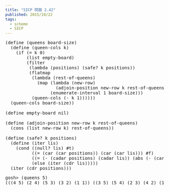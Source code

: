 ```yaml
---
title: "SICP 問題 2.42"
published: 2015/10/22
tags:
  - scheme
  - SICP
---
```



<pre class="code lang-scheme" data-lang="scheme" data-unlink><span class="synSpecial">(</span><span class="synStatement">define</span> <span class="synSpecial">(</span>queens board-size<span class="synSpecial">)</span>
  <span class="synSpecial">(</span><span class="synStatement">define</span> <span class="synSpecial">(</span>queen-cols k<span class="synSpecial">)</span>
    <span class="synSpecial">(</span><span class="synStatement">if</span> <span class="synSpecial">(</span><span class="synIdentifier">=</span> k <span class="synConstant">0</span><span class="synSpecial">)</span>
        <span class="synSpecial">(</span><span class="synIdentifier">list</span> empty-board<span class="synSpecial">)</span>
        <span class="synSpecial">(</span><span class="synIdentifier">filter</span>
         <span class="synSpecial">(</span><span class="synStatement">lambda</span> <span class="synSpecial">(</span>positions<span class="synSpecial">)</span> <span class="synSpecial">(</span>safe? k positions<span class="synSpecial">))</span>
         <span class="synSpecial">(</span>flatmap
          <span class="synSpecial">(</span><span class="synStatement">lambda</span> <span class="synSpecial">(</span>rest-of-queens<span class="synSpecial">)</span>
            <span class="synSpecial">(</span><span class="synIdentifier">map</span> <span class="synSpecial">(</span><span class="synStatement">lambda</span> <span class="synSpecial">(</span>new-row<span class="synSpecial">)</span>
                   <span class="synSpecial">(</span>adjoin-position new-row k rest-of-queens<span class="synSpecial">))</span>
                 <span class="synSpecial">(</span>enumerate-interval <span class="synConstant">1</span> board-size<span class="synSpecial">)))</span>
          <span class="synSpecial">(</span>queen-cols <span class="synSpecial">(</span><span class="synIdentifier">-</span> k <span class="synConstant">1</span><span class="synSpecial">))))))</span>
  <span class="synSpecial">(</span>queen-cols board-size<span class="synSpecial">))</span>

<span class="synSpecial">(</span><span class="synStatement">define</span> empty-board nil<span class="synSpecial">)</span>

<span class="synSpecial">(</span><span class="synStatement">define</span> <span class="synSpecial">(</span>adjoin-position new-row k rest-of-queens<span class="synSpecial">)</span>
  <span class="synSpecial">(</span><span class="synIdentifier">cons</span> <span class="synSpecial">(</span><span class="synIdentifier">list</span> new-row k<span class="synSpecial">)</span> rest-of-queens<span class="synSpecial">))</span>

<span class="synSpecial">(</span><span class="synStatement">define</span> <span class="synSpecial">(</span>safe? k positions<span class="synSpecial">)</span>
  <span class="synSpecial">(</span><span class="synStatement">define</span> <span class="synSpecial">(</span>iter lis<span class="synSpecial">)</span>
    <span class="synSpecial">(</span><span class="synStatement">cond</span> <span class="synSpecial">((</span><span class="synIdentifier">null?</span> lis<span class="synSpecial">)</span> <span class="synConstant">#t</span><span class="synSpecial">)</span>
          <span class="synSpecial">((</span><span class="synIdentifier">=</span> <span class="synSpecial">(</span><span class="synIdentifier">car</span> <span class="synSpecial">(</span><span class="synIdentifier">car</span> positions<span class="synSpecial">))</span> <span class="synSpecial">(</span><span class="synIdentifier">car</span> <span class="synSpecial">(</span><span class="synIdentifier">car</span> lis<span class="synSpecial">)))</span> <span class="synConstant">#f</span><span class="synSpecial">)</span>
          <span class="synSpecial">((</span><span class="synIdentifier">=</span> <span class="synSpecial">(</span><span class="synIdentifier">-</span> <span class="synSpecial">(</span><span class="synIdentifier">cadar</span> positions<span class="synSpecial">)</span> <span class="synSpecial">(</span><span class="synIdentifier">cadar</span> lis<span class="synSpecial">))</span> <span class="synSpecial">(</span><span class="synIdentifier">abs</span> <span class="synSpecial">(</span><span class="synIdentifier">-</span> <span class="synSpecial">(</span><span class="synIdentifier">car</span> <span class="synSpecial">(</span><span class="synIdentifier">car</span> positions<span class="synSpecial">))</span> <span class="synSpecial">(</span><span class="synIdentifier">car</span> <span class="synSpecial">(</span><span class="synIdentifier">car</span> lis<span class="synSpecial">)))))</span> <span class="synConstant">#f</span><span class="synSpecial">)</span>
          <span class="synSpecial">(</span><span class="synStatement">else</span> <span class="synSpecial">(</span>iter <span class="synSpecial">(</span><span class="synIdentifier">cdr</span> lis<span class="synSpecial">)))))</span>
  <span class="synSpecial">(</span>iter <span class="synSpecial">(</span><span class="synIdentifier">cdr</span> positions<span class="synSpecial">)))</span>
</pre>




<pre class="code" data-lang="" data-unlink>gosh&gt; (queens 5)
(((4 5) (2 4) (5 3) (3 2) (1 1)) ((3 5) (5 4) (2 3) (4 2) (1 1)) ((5 5) (3 4) (1 3) (4 2) (2 1)) ((4 5) (1 4) (3 3) (5 2) (2 1)) ((5 5) (2 4) (4 3) (1 2) (3 1)) ((1 5) (4 4) (2 3) (5 2) (3 1)) ((2 5) (5 4) (3 3) (1 2) (4 1)) ((1 5) (3 4) (5 3) (2 2) (4 1)) ((3 5) (1 4) (4 3) (2 2) (5 1)) ((2 5) (4 4) (1 3) (3 2) (5 1)))
</pre>


